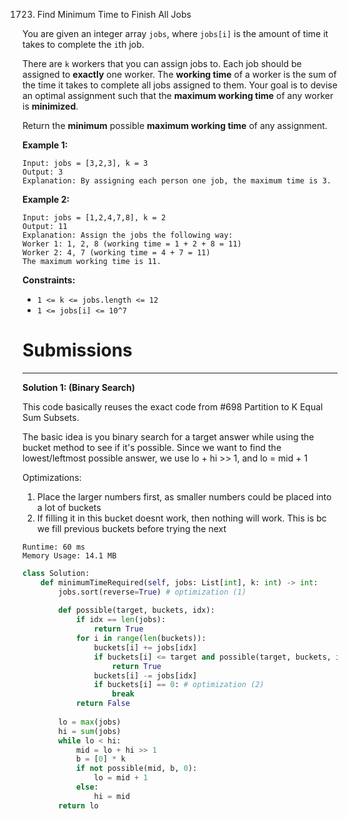 1723. Find Minimum Time to Finish All Jobs

You are given an integer array `jobs`, where `jobs[i]` is the amount of time it takes to complete the `i`th job.

There are `k` workers that you can assign jobs to. Each job should be assigned to **exactly** one worker. The **working time** of a worker is the sum of the time it takes to complete all jobs assigned to them. Your goal is to devise an optimal assignment such that the **maximum working time** of any worker is **minimized**.

Return the **minimum** possible **maximum working time** of any assignment.

 

**Example 1:**
```
Input: jobs = [3,2,3], k = 3
Output: 3
Explanation: By assigning each person one job, the maximum time is 3.
```

**Example 2:**
```
Input: jobs = [1,2,4,7,8], k = 2
Output: 11
Explanation: Assign the jobs the following way:
Worker 1: 1, 2, 8 (working time = 1 + 2 + 8 = 11)
Worker 2: 4, 7 (working time = 4 + 7 = 11)
The maximum working time is 11.
```

**Constraints:**

* `1 <= k <= jobs.length <= 12`
* `1 <= jobs[i] <= 10^7`

# Submissions
---
**Solution 1: (Binary Search)**

This code basically reuses the exact code from #698 Partition to K Equal Sum Subsets.

The basic idea is you binary search for a target answer while using the bucket method to see if it's possible.
Since we want to find the lowest/leftmost possible answer, we use lo + hi >> 1, and lo = mid + 1

Optimizations:

1. Place the larger numbers first, as smaller numbers could be placed into a lot of buckets
1. If filling it in this bucket doesnt work, then nothing will work. This is bc we fill previous buckets before trying the next

```
Runtime: 60 ms
Memory Usage: 14.1 MB
```
```python
class Solution:
    def minimumTimeRequired(self, jobs: List[int], k: int) -> int:
        jobs.sort(reverse=True) # optimization (1)
        
        def possible(target, buckets, idx):
            if idx == len(jobs):
                return True
            for i in range(len(buckets)):
                buckets[i] += jobs[idx]
                if buckets[i] <= target and possible(target, buckets, idx+1):
                    return True
                buckets[i] -= jobs[idx]
                if buckets[i] == 0: # optimization (2)
                    break
            return False  
        
        lo = max(jobs)
        hi = sum(jobs)
        while lo < hi:
            mid = lo + hi >> 1
            b = [0] * k
            if not possible(mid, b, 0):
                lo = mid + 1
            else:
                hi = mid
        return lo
```